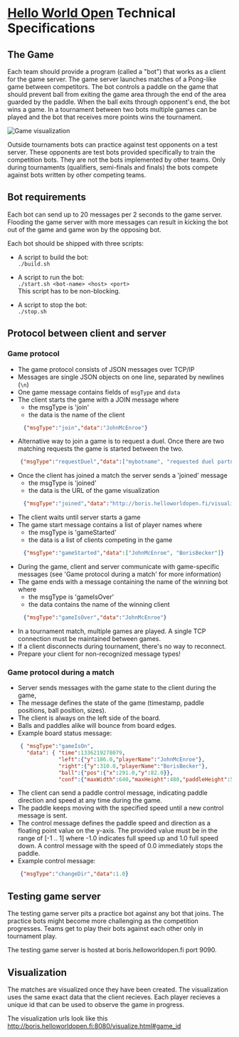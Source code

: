 # [Hello World Open](http://helloworldopen.fi) Technical Specifications

## The Game

Each team should provide a program (called a "bot") that works as a client for the game server. The game server launches matches of a Pong-like game between competitors. The bot controls a paddle on the game that should prevent ball from exiting the game area through the end of the area guarded by the paddle. When the ball exits through opponent's end, the bot wins a game. In a tournament between two bots multiple games can be played and the bot that receives more points wins the tournament.

![Game visualization](hwo-techspec/raw/master/game-snapshot.png "Game visualization")

Outside tournaments bots can practice against test opponents on a test server. These opponents are test bots provided specifically to train the competition bots. They are not the bots implemented by other teams. Only during tournaments (qualifiers, semi-finals and finals) the bots compete against bots written by other competing teams.

## Bot requirements

Each bot can send up to 20 messages per 2 seconds to the game server. Flooding the game server with more messages can result in kicking the bot out of the game and game won by the opposing bot.

Each bot should be shipped with three scripts:

- A script to build the bot:<br/>
`./build.sh`

- A script to run the bot:<br/>
`./start.sh <bot-name> <host> <port>`<br/>
This script has to be non-blocking.

- A script to stop the bot:<br/>
`./stop.sh`

## Protocol between client and server

### Game protocol

- The game protocol consists of JSON messages over TCP/IP
- Messages are single JSON objects on one line, separated by newlines (`\n`)
- One game message contains fields of `msgType` and `data`
- The client starts the game with a JOIN message where
  - the msgType is 'join'
  - the data is the name of the client

~~~ json
     {"msgType":"join","data":"JohnMcEnroe"}
~~~

- Alternative way to join a game is to request a duel. Once there are two
  matching requests the game is started between the two.

~~~ json
    {"msgType":"requestDuel","data":["mybotname", "requested duel partner's name"]}
~~~

- Once the client has joined a match the server sends a 'joined' message 
  - the msgType is 'joined'
  - the data is the URL of the game visualization

~~~ json
     {"msgType":"joined","data":"http://boris.helloworldopen.fi/visualize.html#game_id"}
~~~


- The client waits until server starts a game
- The game start message contains a list of player names where
  - the msgType is 'gameStarted'
  - the data is a list of clients competing in the game

~~~ json
     {"msgType":"gameStarted","data":["JohnMcEnroe", "BorisBecker"]}
~~~

- During the game, client and server communicate with game-specific messages (see 'Game protocol during a match' for more information)
- The game ends with a message containing the name of the winning bot where
  - the msgType is 'gameIsOver'
  - the data contains the name of the winning client

~~~ json
     {"msgType":"gameIsOver","data":"JohnMcEnroe"}
~~~

- In a tournament match, multiple games are played. A single TCP connection must be maintained between games.
- If a client disconnects during tournament, there's no way to reconnect.
- Prepare your client for non-recognized message types!

### Game protocol during a match

- Server sends messages with the game state to the client during the game,
- The message defines the state of the game (timestamp, paddle positions, ball position, sizes).
- The client is always on the left side of the board.
- Balls and paddles alike will bounce from board edges.
- Example board status message:

~~~ json
    { "msgType":"gameIsOn",
      "data": { "time":1336219278079,
                "left":{"y":186.0,"playerName":"JohnMcEnroe"},
                "right":{"y":310.0,"playerName":"BorisBecker"},
                "ball":{"pos":{"x":291.0,"y":82.0}},
                "conf":{"maxWidth":640,"maxHeight":480,"paddleHeight":50,"paddleWidth":10,"ballRadius":5,"tickInterval":15}}}
~~~

- The client can send a paddle control message, indicating paddle direction and speed at any time during the game.
- The paddle keeps moving with the specified speed until a new control message is sent.
- The control message defines the paddle speed and direction as a floating point value on the y-axis. The provided value must be in the range of [-1 .. 1] where -1.0 indicates full speed up and 1.0 full speed down. A control message with the speed of 0.0 immediately stops the paddle.
- Example control message:

~~~ json
    {"msgType":"changeDir","data":1.0}
~~~

## Testing game server

The testing game server pits a practice bot against any bot that joins. The practice bots might become more challenging as the competition progresses. Teams get to play their bots against each other only in tournament play.

The testing game server is hosted at boris.helloworldopen.fi port 9090.

## Visualization

The matches are visualized once they have been created. The visualization uses the same exact data that the client recieves. Each player recieves a unique id that can be used to observe the game in progress.

The visualization urls look like this http://boris.helloworldopen.fi:8080/visualize.html#game_id
